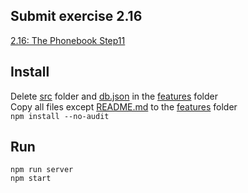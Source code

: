 ## Submit exercise 2.16
[2.16: The Phonebook Step11](<https://fullstackopen.com/en/part2/adding_styles_to_react_app>)

## Install
Delete [src](../../features/src/) folder and [db.json](../../features/db.json) in the [features](../../features/) folder  
Copy all files except [README.md](README.md) to the [features](../../features/) folder  
`npm install --no-audit`  

## Run
`npm run server`  
`npm start`  
